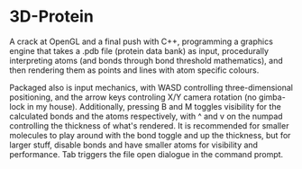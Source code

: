 # 3D-Protein
A crack at OpenGL and a final push with C++, programming a graphics engine that takes a .pdb file (protein data bank) as input, procedurally interpreting atoms (and bonds through bond threshold mathematics), and then rendering them as points and lines with atom specific colours.

Packaged also is input mechanics, with WASD controlling three-dimensional positioning, and the arrow keys controling X/Y camera rotation (no gimba-lock in my house). Additionally, pressing B and M toggles visibility for the calculated bonds and the atoms respectively, with ^ and v on the numpad controlling the thickness of what's rendered. It is recommended for smaller molecules to play around with the bond toggle and up the thickness, but for larger stuff, disable bonds and have smaller atoms for visibility and performance. Tab triggers the file open dialogue in the command prompt.
